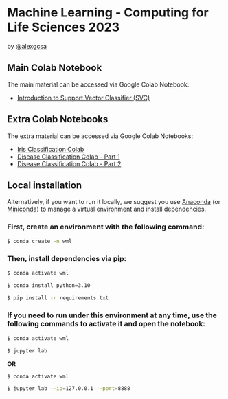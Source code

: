 # Machine Learning - Computing for Life Sciences 2023 

by [@alexgcsa](https://twitter.com/alexgcsa)


## Main Colab Notebook
The main material can be accessed via Google Colab Notebook:
- [Introduction to Support Vector Classifier (SVC)](https://colab.research.google.com/github/alexgcsa/resbaz2023/blob/master/Intro_to_SVC_resbaz.ipynb)





## Extra Colab Notebooks

The extra material can be accessed via Google Colab Notebooks:
- [Iris Classification Colab](https://colab.research.google.com/github/alexgcsa/resbaz2023/blob/master/iris.ipynb)
- [Disease Classification Colab - Part 1](https://colab.research.google.com/github/alexgcsa/comp_life_sciences_2023/blob/master/mlw_extra_p1.ipynb)
- [Disease Classification Colab - Part 2](https://colab.research.google.com/github/alexgcsa/comp_life_sciences_2023/blob/master/mlw_extra_p2.ipynb)


## Local installation

Alternatively, if you want to run it locally, we suggest you use [Anaconda](https://docs.anaconda.com/free/anaconda/install/) (or [Miniconda](https://docs.conda.io/en/latest/miniconda.html)) to manage a virtual environment and install dependencies.


### First, create an environment with the following command:

```bash
$ conda create -n wml
```

### Then, install dependencies via pip:


```bash
$ conda activate wml

$ conda install python=3.10

$ pip install -r requirements.txt
```

### If you need to run under this environment at any time, use the following commands to activate it and open the notebook:

```bash
$ conda activate wml

$ jupyter lab
```
**OR**
```bash
$ conda activate wml

$ jupyter lab --ip=127.0.0.1 --port=8888
```


